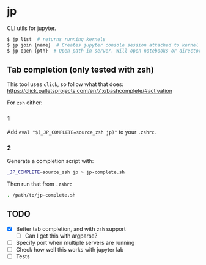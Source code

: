 # jp

CLI utils for jupyter.

```sh
$ jp list  # returns running kernels
$ jp join {name}  # Creates jupyter console session attached to kernel
$ jp open {pth}  # Open path in server. Will open notebooks or directories
```

## Tab completion (only tested with zsh)

This tool uses `click`, so follow what that does: https://click.palletsprojects.com/en/7.x/bashcomplete/#activation

For `zsh` either:

### 1

Add `eval "$(_JP_COMPLETE=source_zsh jp)"` to your `.zshrc`.

### 2

Generate a completion script with:

```zsh
_JP_COMPLETE=source_zsh jp > jp-complete.sh
```

Then run that from `.zshrc`

```zsh
. /path/to/jp-complete.sh
```

## TODO

- [x] Better tab completion, and with `zsh` support
    - [ ] Can I get this with argparse?
- [ ] Specify port when multiple servers are running
- [ ] Check how well this works with jupyter lab
- [ ] Tests

